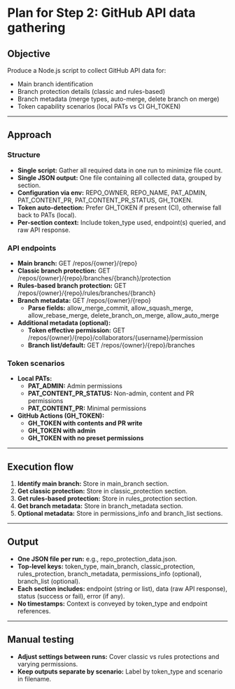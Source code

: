 # Plan for Step 2: GitHub API data gathering

## Objective

Produce a Node.js script to collect GitHub API data for:

- Main branch identification
- Branch protection details (classic and rules-based)
- Branch metadata (merge types, auto-merge, delete branch on merge)
- Token capability scenarios (local PATs vs CI GH_TOKEN)

---

## Approach

### Structure

- **Single script:** Gather all required data in one run to minimize file count.
- **Single JSON output:** One file containing all collected data, grouped by section.
- **Configuration via env:** REPO_OWNER, REPO_NAME, PAT_ADMIN, PAT_CONTENT_PR, PAT_CONTENT_PR_STATUS, GH_TOKEN.
- **Token auto-detection:** Prefer GH_TOKEN if present (CI), otherwise fall back to PATs (local).
- **Per-section context:** Include token_type used, endpoint(s) queried, and raw API response.

### API endpoints

- **Main branch:** GET /repos/{owner}/{repo}
- **Classic branch protection:** GET /repos/{owner}/{repo}/branches/{branch}/protection
- **Rules-based branch protection:** GET /repos/{owner}/{repo}/rules/branches/{branch}
- **Branch metadata:** GET /repos/{owner}/{repo}
  - **Parse fields:** allow_merge_commit, allow_squash_merge, allow_rebase_merge, delete_branch_on_merge, allow_auto_merge
- **Additional metadata (optional):**
  - **Token effective permission:** GET /repos/{owner}/{repo}/collaborators/{username}/permission
  - **Branch list/default:** GET /repos/{owner}/{repo}/branches

### Token scenarios

- **Local PATs:**
  - **PAT_ADMIN:** Admin permissions
  - **PAT_CONTENT_PR_STATUS:** Non-admin, content and PR permissions
  - **PAT_CONTENT_PR:** Minimal permissions
- **GitHub Actions (GH_TOKEN):**
  - **GH_TOKEN with contents and PR write**
  - **GH_TOKEN with admin**
  - **GH_TOKEN with no preset permissions**

---

## Execution flow

1. **Identify main branch:** Store in main_branch section.
2. **Get classic protection:** Store in classic_protection section.
3. **Get rules-based protection:** Store in rules_protection section.
4. **Get branch metadata:** Store in branch_metadata section.
5. **Optional metadata:** Store in permissions_info and branch_list sections.

---

## Output

- **One JSON file per run:** e.g., repo_protection_data.json.
- **Top-level keys:** token_type, main_branch, classic_protection, rules_protection, branch_metadata, permissions_info (optional), branch_list (optional).
- **Each section includes:** endpoint (string or list), data (raw API response), status (success or fail), error (if any).
- **No timestamps:** Context is conveyed by token_type and endpoint references.

---

## Manual testing

- **Adjust settings between runs:** Cover classic vs rules protections and varying permissions.
- **Keep outputs separate by scenario:** Label by token_type and scenario in filename.
